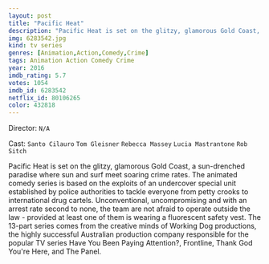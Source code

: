 ```yaml
---
layout: post
title: "Pacific Heat"
description: "Pacific Heat is set on the glitzy, glamorous Gold Coast, a sun-drenched paradise where sun and surf meet soaring crime rates. The animated comedy series is based on the exploits of an undercover special unit established by police authorities to tackle everyone from petty crooks to international drug cartels. Unconventional, uncompromising and with an arrest rate second to none, the team are not afraid to operate outside the law - provided at least one of them is wearing a fluorescent safety vest. The 13-part series comes from the creative minds of Working Dog p.."
img: 6283542.jpg
kind: tv series
genres: [Animation,Action,Comedy,Crime]
tags: Animation Action Comedy Crime 
year: 2016
imdb_rating: 5.7
votes: 1054
imdb_id: 6283542
netflix_id: 80106265
color: 432818
---
```

Director: `N/A`  

Cast: `Santo Cilauro` `Tom Gleisner` `Rebecca Massey` `Lucia Mastrantone` `Rob Sitch` 

Pacific Heat is set on the glitzy, glamorous Gold Coast, a sun-drenched paradise where sun and surf meet soaring crime rates. The animated comedy series is based on the exploits of an undercover special unit established by police authorities to tackle everyone from petty crooks to international drug cartels. Unconventional, uncompromising and with an arrest rate second to none, the team are not afraid to operate outside the law - provided at least one of them is wearing a fluorescent safety vest. The 13-part series comes from the creative minds of Working Dog productions, the highly successful Australian production company responsible for the popular TV series Have You Been Paying Attention?, Frontline, Thank God You're Here, and The Panel.